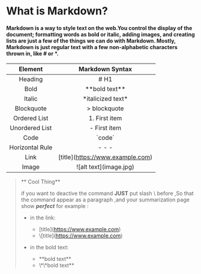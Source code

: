 # What is Markdown?

#### Markdown is a way to style text on the web.You control the display of the document; formatting words as bold or italic, adding images, and creating lists are just a few of the things we can do with Markdown. Mostly, Markdown is just regular text with a few non-alphabetic characters thrown in, like # or \*.

|     Element     |          Markdown Syntax          |
| :-------------: | :-------------------------------: |
|     Heading     |               # H1                |
|      Bold       |         \*\*bold text\*\*         |
|     Italic      |        \*italicized text\*        |
|   Blockquote    |           > blockquote            |
|  Ordered List   |           1. First item           |
| Unordered List  |           - First item            |
|      Code       |              \`code`              |
| Horizontal Rule |               - - -               |
|      Link       | \[title](https://www.example.com) |
|      Image      |      !\[alt text](image.jpg)      |

> ** Cool Thing**
>
> if you want to deactive the command **JUST** put slash \ before ,So that the command appear as a paragraph ,and your summarization page show **_perfect_**
> for example :
>
> - in the link:
>
>   - \[title](https://www.example.com)
>   - \\\[title](https://www.example.com)
>
> - in the bold text:
>   - \*\*bold text\*\*
>   - \\\*\\\*bold text\*\*
